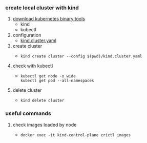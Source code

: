 ### create local cluster with kind

1. [download kubernetes binary tools](download.kubernetes.binary.tools.md)
    * kind
    * kubectl
2. configuration
    * [kind.cluster.yaml](resources/kind/kind.cluster.yaml.md)
3. create cluster
    * ```shell
      kind create cluster --config $(pwd)/kind.cluster.yaml
      ```
4. check with kubectl
    * ```shell
      kubectl get node -o wide
      kubectl get pod --all-namespaces
      ```
5. delete cluster
    * ```shell
      kind delete cluster
      ```

### useful commands

1. check images loaded by node
    + ```shell
      docker exec -it kind-control-plane crictl images
      ```

